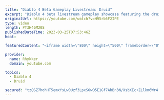```yaml
---
title: "Diablo 4 Beta Gameplay Livestream: Druid"
excerpt: "Diablo 4 beta livestream gameplay showcase featuring the druid. End-game not included in beta. Diablo 4 release date is June 6."
originalUrl: https://youtube.com/watch?v=H95rb6F2IPE
type: video
length: PT3H46M20S
publishedDateTime: 2023-03-25T07:53:46Z
heat: 

featuredContent: "<iframe width=\"800\" height=\"500\" frameborder=\"0\" src=\"https://www.youtube.com/embed/H95rb6F2IPE\" allow=\"accelerometer; autoplay; encrypted-media; gyroscope; picture-in-picture\" allowfullscreen></iframe>"

provider:
  name: Rhykker
  domain: youtube.com

topics:
  - Diablo 4
  - Druid

secured: "tzQSZ7hohHT5emxYsLw0Uzf3LpxSOwO5E1Gf7AhBn3N/XsbXEc+ZLlkn6Wr4+cEzCgAnmqqZJC8DwxQ+rQchdn7g7QmXxVbSixo9lQG/OsqLzd8lLWlDRwakUMJhImfq8uzLB3eix/woA53su/N5n6WgXBDsLydGmilurJQh6gJ6UFKUB1GZd0yQRNg2F+6KmrLNe0mjrdbViBLVVYXwx02eCRvg7RTi/cW+NG5lh2FfJr4mbOIxp6/5I2RHYVXyFyXt89Ry/CL0tM12UjaYQ4zpl6ev8tif6STZx8IrLjlcz/9DrU47F6mOx0bfITPuz+eGTTv2EP+evN6E2Yy9Q1Kl7LhuYD1DnT5tElUXFIPlMh3mgkxcrC7FXqaBP14l+dlvVsPs4i1hJgINPlQU+g6uVPLuCk09xUrK2XELfeI1mHnuWnCoVNwpWRRpbnDi;UTsla2zmjMwcZmvLu9mMbg=="
---
```


